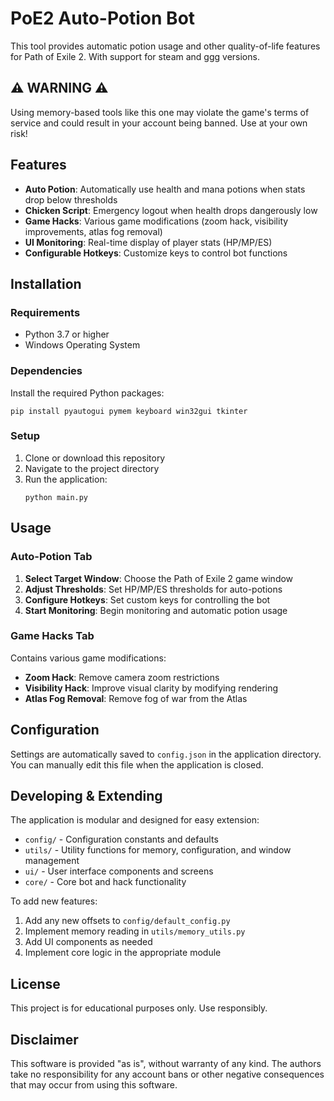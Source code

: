 # PoE2 Auto-Potion Bot

This tool provides automatic potion usage and other quality-of-life features for Path of Exile 2. With support for steam and ggg versions.

## ⚠️ WARNING ⚠️

Using memory-based tools like this one may violate the game's terms of service and could result in your account being banned. Use at your own risk!

## Features

- **Auto Potion**: Automatically use health and mana potions when stats drop below thresholds
- **Chicken Script**: Emergency logout when health drops dangerously low
- **Game Hacks**: Various game modifications (zoom hack, visibility improvements, atlas fog removal)
- **UI Monitoring**: Real-time display of player stats (HP/MP/ES)
- **Configurable Hotkeys**: Customize keys to control bot functions

## Installation

### Requirements

- Python 3.7 or higher
- Windows Operating System

### Dependencies

Install the required Python packages:

```
pip install pyautogui pymem keyboard win32gui tkinter
```

### Setup

1. Clone or download this repository
2. Navigate to the project directory
3. Run the application:
   ```
   python main.py
   ```

## Usage

### Auto-Potion Tab

1. **Select Target Window**: Choose the Path of Exile 2 game window
2. **Adjust Thresholds**: Set HP/MP/ES thresholds for auto-potions
3. **Configure Hotkeys**: Set custom keys for controlling the bot
4. **Start Monitoring**: Begin monitoring and automatic potion usage

### Game Hacks Tab

Contains various game modifications:

- **Zoom Hack**: Remove camera zoom restrictions
- **Visibility Hack**: Improve visual clarity by modifying rendering
- **Atlas Fog Removal**: Remove fog of war from the Atlas

## Configuration

Settings are automatically saved to `config.json` in the application directory. You can manually edit this file when the application is closed.

## Developing & Extending

The application is modular and designed for easy extension:

- `config/` - Configuration constants and defaults
- `utils/` - Utility functions for memory, configuration, and window management
- `ui/` - User interface components and screens
- `core/` - Core bot and hack functionality

To add new features:
1. Add any new offsets to `config/default_config.py`
2. Implement memory reading in `utils/memory_utils.py`
3. Add UI components as needed
4. Implement core logic in the appropriate module

## License

This project is for educational purposes only. Use responsibly.

## Disclaimer

This software is provided "as is", without warranty of any kind. The authors take no responsibility for any account bans or other negative consequences that may occur from using this software.
